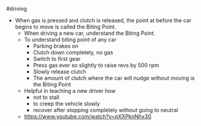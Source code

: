 #driving 

- When gas is pressed and clutch is released, the point at before the car begins to move is called the Biting Point.
	- When driving a new car, understand the Biting Point.
	- To understand biting point of any car
		- Parking brakes on
		- Clutch down completely, no gas
		- Switch to first gear
		- Press gas ever so slightly to raise revs by 500 rpm
		- Slowly release clutch
		- The amount of clutch where the car will nudge without moving is the Biting Point
	- Helpful in teaching a new driver how 
		- not to stall
		- to creep the vehicle slowly
		- recover after stopping completely without going to neutral
	- https://www.youtube.com/watch?v=pXXPknNhx30